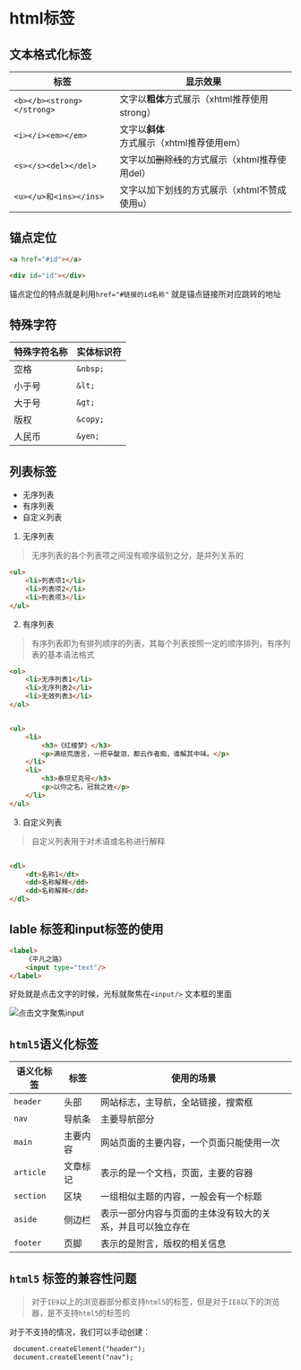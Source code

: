 # html标签

## 文本格式化标签


标签 | 显示效果 | 
---------|----------|
 `<b></b><strong></strong>` | 文字以**粗体**方式展示（xhtml推荐使用strong） | 
 `<i></i><em></em>` | 文字以**斜体**方式展示（xhtml推荐使用em） | 
 `<s></s><del></del>` | 文字以加~~删除线~~的方式展示（xhtml推荐使用del） | 
 `<u></u>和<ins></ins>` | 文字以加下划线的方式展示（xhtml不赞成使用u）

 ## 锚点定位

```html
<a href="#id"></a>

<div id="id"></div>

```
锚点定位的特点就是利用`href="#链接的id名称"` 就是锚点链接所对应跳转的地址

## 特殊字符


特殊字符名称 | 实体标识符 |
---------|----------|
 空格 | `&nbsp;` |
 小于号 | `&lt;` |
 大于号 | `&gt;` |
版权 | `&copy;` | 
人民币 | `&yen;`

## 列表标签

- 无序列表
- 有序列表
- 自定义列表

1. 无序列表

> 无序列表的各个列表项之间没有顺序级别之分，是并列关系的

```html
<ul>
    <li>列表项1</li>
    <li>列表项2</li>
    <li>列表项3</li>
</ul>

```

2. 有序列表

> 有序列表即为有排列顺序的列表，其每个列表按照一定的顺序排列，有序列表的基本语法格式

```html
<ol>
    <li>无序列表1</li>
    <li>无序列表2</li>
    <li>无效列表3</li>
</ol>

```


```html

<ul>
    <li>
        <h3>《红楼梦》</h3>
        <p>满纸荒唐言，一把辛酸泪，都云作者痴，谁解其中味。</p>
    </li>
    <li>
        <h3>泰坦尼克号</h3>
        <p>以你之名，冠我之姓</p>
    </li>
</ul>

```
3. 自定义列表
> 自定义列表用于对术语或名称进行解释
```html

<dl>
    <dt>名称1</dt>
    <dd>名称解释</dd>
    <dd>名称解释</dd>
</dl>

```

## lable 标签和input标签的使用

```html
<label>
    《平凡之路》
    <input type="text"/>
</label>

```

好处就是点击文字的时候，光标就聚焦在`<input/>` 文本框的里面

![点击文字聚焦input](https://github.com/yjn2015/html/blob/master/img/label.png)

## `html5`语义化标签


语义化标签 | 标签 | 使用的场景 |
---------|----------| ------- |
 `header` | 头部 | 网站标志，主导航，全站链接，搜索框
 `nav` | 导航条 | 主要导航部分
 `main` | 主要内容 | 网站页面的主要内容，一个页面只能使用一次
 `article` | 文章标记 | 表示的是一个文档，页面，主要的容器
 `section` | 区块 | 一组相似主题的内容，一般会有一个标题
 `aside` | 侧边栏 | 表示一部分内容与页面的主体没有较大的关系，并且可以独立存在
 `footer` | 页脚 | 表示的是附言，版权的相关信息

 ## `html5` 标签的兼容性问题

 > 对于`IE9`以上的浏览器部分都支持`html5`的标签，但是对于`IE8`以下的浏览器，是不支持`html5`的标签的

 对于不支持的情况，我们可以手动创建：

```html
 document.createElement("header");
 document.createElement("nav");
```